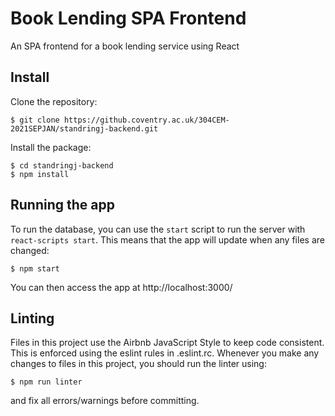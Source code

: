 # Book Lending SPA Frontend
An SPA frontend for a book lending service using React
## Install
Clone the repository:
```
$ git clone https://github.coventry.ac.uk/304CEM-2021SEPJAN/standringj-backend.git
```
Install the package:
```
$ cd standringj-backend
$ npm install
```
## Running the app
To run the database, you can use the ```start``` script to run the server with ```react-scripts start```. This means that the app will update when any files are changed:
```
$ npm start
```
You can then access the app at http://localhost:3000/
## Linting
Files in this project use the Airbnb JavaScript Style to keep code consistent. This is enforced using the eslint rules in .eslint.rc. Whenever you make any changes to files in this project, you should run the linter using:
```
$ npm run linter
```
and fix all errors/warnings before committing.
